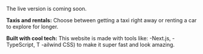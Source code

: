 The live version is coming soon.

**Taxis and rentals:** Choose between getting a taxi right away or renting a car to explore for longer.

**Built with cool tech:** This website is made with tools like:
-Next.js, 
-TypeScript, T
-ailwind CSS) 
to make it super fast and look amazing.
